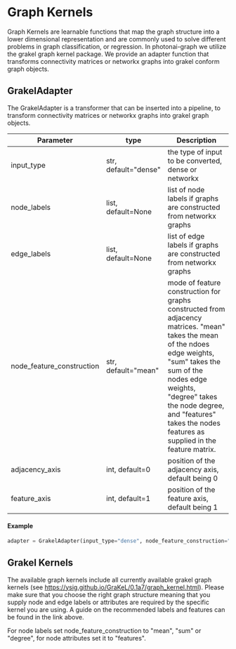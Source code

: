 # Graph Kernels

Graph Kernels are learnable functions that map the graph structure into a lower dimensional representation and are commonly used to solve different problems in graph classification, or regression. In photonai-graph we utilize the grakel graph kernel package. We provide an adapter function that transforms connectivity matrices or networkx graphs into grakel conform graph objects.

## GrakelAdapter

The GrakelAdapter is a transformer that can be inserted into a pipeline, to transform connectivity matrices or networkx graphs into grakel graph objects.

| Parameter | type | Description |
| -----     | ----- | ----- |
| input_type | str, default="dense" | the type of input to be converted, dense or networkx |
| node_labels | list, default=None | list of node labels if graphs are constructed from networkx graphs |
| edge_labels | list, default=None | list of edge labels if graphs are constructed from networkx graphs |
| node_feature_construction | str, default="mean" | mode of feature construction for graphs constructed from adjacency matrices. "mean" takes the mean of the ndoes edge weights, "sum" takes the sum of the nodes edge weights, "degree" takes the node degree, and "features" takes the nodes features as supplied in the feature matrix. |
| adjacency_axis | int, default=0 | position of the adjacency axis, default being 0 |
| feature_axis | int, default=1 | position of the feature axis, default being 1 |

#### Example

```python
adapter = GrakelAdapter(input_type="dense", node_feature_construction="features")
```

## Grakel Kernels

The available graph kernels include all currently available grakel graph kernels (see https://ysig.github.io/GraKeL/0.1a7/graph_kernel.html). Please make sure that you choose the right graph structure meaning that you supply node and edge labels or attributes are required by the specific kernel you are using. A guide on the recommended labels and features can be found in the link above.

For node labels set node_feature_construction to "mean", "sum" or "degree", for node attributes set it to "features".
